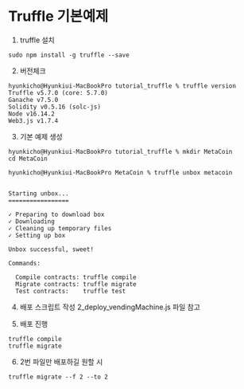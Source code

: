 # Truffle 기본예제

1. truffle 설치

```
sudo npm install -g truffle --save
```

2. 버전체크
```
hyunkicho@Hyunkiui-MacBookPro tutorial_truffle % truffle version                   
Truffle v5.7.0 (core: 5.7.0)
Ganache v7.5.0
Solidity v0.5.16 (solc-js)
Node v16.14.2
Web3.js v1.7.4
```

3. 기본 예제 생성

```
hyunkicho@Hyunkiui-MacBookPro tutorial_truffle % mkdir MetaCoin
cd MetaCoin

hyunkicho@Hyunkiui-MacBookPro MetaCoin % truffle unbox metacoin


Starting unbox...
=================

✓ Preparing to download box
✓ Downloading
✓ Cleaning up temporary files
✓ Setting up box

Unbox successful, sweet!

Commands:

  Compile contracts: truffle compile
  Migrate contracts: truffle migrate
  Test contracts:    truffle test
```

4. 배포 스크립트 작성
2_deploy_vendingMachine.js 파일 참고

5. 배포 진행
```
truffle compile
truffle migrate
```

6. 2번 파일만 배포하길 원할 시
```
truffle migrate --f 2 --to 2
```

